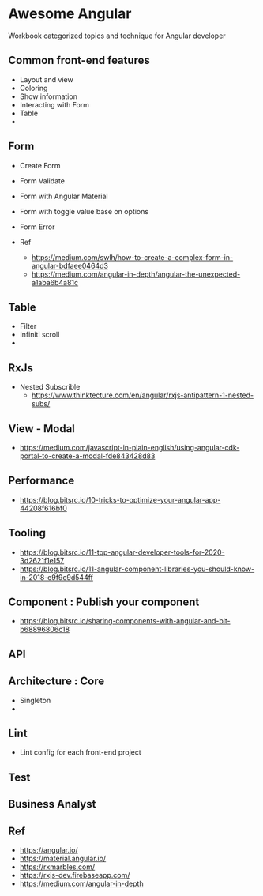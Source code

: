 # Awesome Angular
Workbook categorized topics and technique for Angular developer 

## Common front-end features
- Layout and view
- Coloring
- Show information
- Interacting with Form
- Table
- 
## Form
- Create Form
- Form Validate
- Form with Angular Material
- Form with toggle value base on options
- Form Error

- Ref
    * https://medium.com/swlh/how-to-create-a-complex-form-in-angular-bdfaee0464d3
    * https://medium.com/angular-in-depth/angular-the-unexpected-a1aba6b4a81c
## Table
- Filter
- Infiniti scroll
- 

## RxJs
- Nested Subscrible
    * https://www.thinktecture.com/en/angular/rxjs-antipattern-1-nested-subs/

## View - Modal
- https://medium.com/javascript-in-plain-english/using-angular-cdk-portal-to-create-a-modal-fde843428d83

## Performance
- https://blog.bitsrc.io/10-tricks-to-optimize-your-angular-app-44208f616bf0

## Tooling
- https://blog.bitsrc.io/11-top-angular-developer-tools-for-2020-3d2621f1e157
- https://blog.bitsrc.io/11-angular-component-libraries-you-should-know-in-2018-e9f9c9d544ff

## Component : Publish your component
- https://blog.bitsrc.io/sharing-components-with-angular-and-bit-b68896806c18

## API

## Architecture : Core
- Singleton
- 

## Lint
- Lint config for each front-end project

## Test

## Business Analyst

## Ref
- https://angular.io/
- https://material.angular.io/
- https://rxmarbles.com/
- https://rxjs-dev.firebaseapp.com/
- https://medium.com/angular-in-depth
